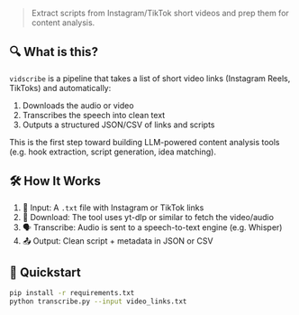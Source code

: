 
> Extract scripts from Instagram/TikTok short videos and prep them for content analysis.

## 🔍 What is this?
`vidscribe` is a pipeline that takes a list of short video links (Instagram Reels, TikToks) and automatically:
1. Downloads the audio or video
2. Transcribes the speech into clean text
3. Outputs a structured JSON/CSV of links and scripts

This is the first step toward building LLM-powered content analysis tools (e.g. hook extraction, script generation, idea matching).

## 🛠️ How It Works

1. 📄 Input: A `.txt` file with Instagram or TikTok links
2. 🎥 Download: The tool uses yt-dlp or similar to fetch the video/audio
3. 🗣️ Transcribe: Audio is sent to a speech-to-text engine (e.g. Whisper)
4. 📤 Output: Clean script + metadata in JSON or CSV

## 🚀 Quickstart
```bash
pip install -r requirements.txt
python transcribe.py --input video_links.txt
```